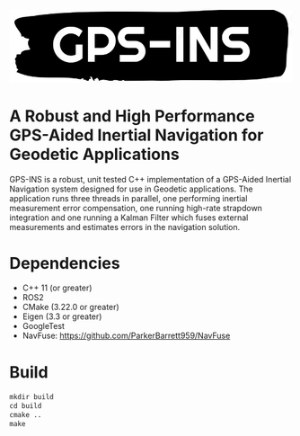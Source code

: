 ![image](doc/GPS-INS-Logo.PNG)

# A Robust and High Performance GPS-Aided Inertial Navigation for Geodetic Applications

GPS-INS is a robust, unit tested C++ implementation of a GPS-Aided Inertial Navigation system designed for use in Geodetic applications. The application runs three threads in parallel, one performing inertial measurement error compensation, one running high-rate strapdown integration and one running a Kalman Filter which fuses external measurements and estimates errors in the navigation solution.  

# Dependencies
* C++ 11 (or greater) <br />
* ROS2 <br />
* CMake (3.22.0 or greater) <br />
* Eigen (3.3 or greater) <br />
* GoogleTest <br />
* NavFuse: https://github.com/ParkerBarrett959/NavFuse <br />

# Build
```
mkdir build
cd build
cmake ..
make
```

